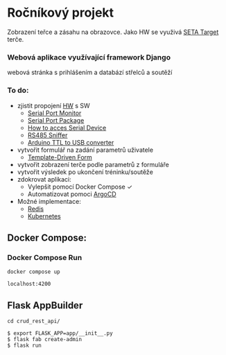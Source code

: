 # Ročníkový projekt
  Zobrazení teřce a zásahu na obrazovce. Jako HW se využivá [SETA Target](https://www.seta-online.com/en-gb) terče.
### Webová aplikace využívající framework Django
   webová stránka s prihlášením a databází střelců a soutěží

### To do:
  - zjistit propojení [HW](https://web.dev/serial/) s SW
    - [Serial Port Monitor](https://www.com-port-monitoring.com/)
    - [Serial Port Package](https://serialport.io/)
    - [How to acces Serial Device](https://www.losant.com/blog/how-to-access-serial-devices-in-docker)
    - [RS485 Sniffer](http://jheyman.github.io/blog/pages/RS485Sniffer/)
    - [Arduino TTL to USB converter](https://create.arduino.cc/projecthub/PatelDarshil/ways-to-use-arduino-as-usb-to-ttl-converter-475533)
  - vytvořit formulář na zadání parametrů uživatele
    - [Template-Driven Form](https://timdeschryver.dev/blog/a-practical-guide-to-angular-template-driven-forms) 
  - vytvořit zobrazení terče podle parametrů z formuláře
  - vytvořit výsledek po ukončení tréninku/soutěže
  - zdokrovat aplikaci:
    - Vylepšit pomocí Docker Compose ✓
    - Automatizovat pomoci [ArgoCD](https://argo-cd.readthedocs.io/en/stable/)
  - Možné implementace:
    - [Redis](https://redis.io/)
    - [Kubernetes](https://kubernetes.io/)

## Docker Compose:
  ### Docker Compose Run
    docker compose up
    
    localhost:4200

## Flask AppBuilder 
    cd crud_rest_api/
    
    $ export FLASK_APP=app/__init__.py
    $ flask fab create-admin
    $ flask run